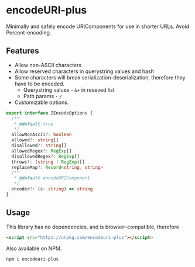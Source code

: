 # encodeURI-plus

Minimally and safely encode URIComponents for use in shorter URLs. Avoid Percent-encoding.

## Features

- Allow non-ASCII characters
- Allow reserved characters in querystring values and hash
- Some characters will break serialization-deserialization, therefore they have to be encoded.
  - Querystring values - `&+` in reseved list
  - Path params - `/`
- Customizable options.

```ts
export interface IEncodeOptions {
  /**
   * @default true
   */
  allowNonAscii?: boolean
  allowed?: string[]
  disallowed?: string[]
  allowedRegex?: RegExp[]
  disallowedRegex?: RegExp[]
  throws?: (string | RegExp)[]
  replaceMap?: Record<string, string>
  /**
   * @default encodeURIComponent
   */
  encoder?: (s: string) => string
}
```

## Usage

This library has no dependencies, and is browser-compatible, therefore

```html
<script src="https://unpkg.com/encodeuri-plus"></script>
```

Also available on NPM.

```sh
npm i encodeuri-plus
```
